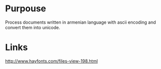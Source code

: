 # Purpouse

Process documents written in armenian language with ascii encoding and convert them into unicode.

# Links

http://www.hayfonts.com/files-view-198.html